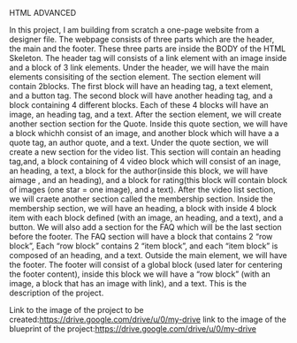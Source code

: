 HTML ADVANCED

In this project, I am building from scratch a one-page website from a designer file. The webpage consists of three parts which are the header, the main and the footer. These three parts are inside the BODY of the HTML Skeleton. The header tag will consists of a link element with an image inside and a block of 3 link elements. Under the header, we will have the main elements consisiting of the section element. The section element will contain 2blocks. The first block will have an heading tag, a text element, and a button tag. The second block will have another heading tag, and a block containing 4 different blocks. Each of these 4 blocks will have an image, an heading tag, and a text. After the section element, we will create another section section for the Quote. Inside this quote section, we will have a block whichh consist of an image, and another block which will have a a quote tag, an author quote, and a text. Under the quote section, we will create a new section for the video list. This section will contain an heading tag,and, a block containing of 4 video block which will consist of an inage, an heading, a text, a block for the author(inside this block, we will have aimage , and an heading), and a block for rating(this block will contain block of images (one star = one image), and a text). After the video list section, we will craete another section called the membership section. Inside the membership section, we will have an heading, a block with inside 4 block item with each block defined (with an image, an heading, and a text), and a button. We will also add a section for the FAQ which will be the last section before the footer. The FAQ section will have a block that contains 2 “row block”, Each “row block” contains 2 “item block”, and each “item block” is composed of an heading, and a text. Outside the main element, we will have the footer. The footer will consist of a global block (used later for centering the footer content), inside this block we will have a “row block” (with an image, a block that has an image with link), and a text. This is the description of the project.

Link to the image of the project to be created:https://drive.google.com/drive/u/0/my-drive
link to the image of the blueprint of the project:https://drive.google.com/drive/u/0/my-drive
